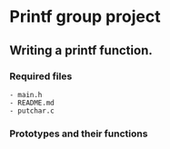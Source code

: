 # Printf group project

## Writing a printf function.

### Required files
	- main.h
	- README.md
	- putchar.c

### Prototypes and their functions
